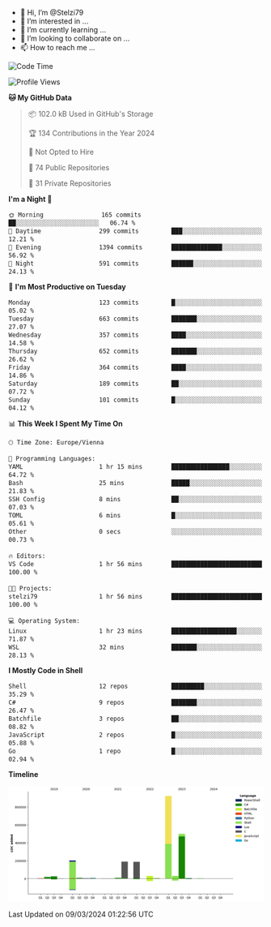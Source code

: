 - 👋 Hi, I’m @Stelzi79
- 👀 I’m interested in ...
- 🌱 I’m currently learning ...
- 💞️ I’m looking to collaborate on ...
- 📫 How to reach me ...

<!--START_SECTION:waka-->
![Code Time](http://img.shields.io/badge/Code%20Time-952%20hrs%2038%20mins-blue)

![Profile Views](http://img.shields.io/badge/Profile%20Views-0-blue)

**🐱 My GitHub Data** 

> 📦 102.0 kB Used in GitHub's Storage 
 > 
> 🏆 134 Contributions in the Year 2024
 > 
> 🚫 Not Opted to Hire
 > 
> 📜 74 Public Repositories 
 > 
> 🔑 31 Private Repositories 
 > 
**I'm a Night 🦉** 

```text
🌞 Morning                165 commits         ██░░░░░░░░░░░░░░░░░░░░░░░   06.74 % 
🌆 Daytime                299 commits         ███░░░░░░░░░░░░░░░░░░░░░░   12.21 % 
🌃 Evening                1394 commits        ██████████████░░░░░░░░░░░   56.92 % 
🌙 Night                  591 commits         ██████░░░░░░░░░░░░░░░░░░░   24.13 % 
```
📅 **I'm Most Productive on Tuesday** 

```text
Monday                   123 commits         █░░░░░░░░░░░░░░░░░░░░░░░░   05.02 % 
Tuesday                  663 commits         ███████░░░░░░░░░░░░░░░░░░   27.07 % 
Wednesday                357 commits         ████░░░░░░░░░░░░░░░░░░░░░   14.58 % 
Thursday                 652 commits         ███████░░░░░░░░░░░░░░░░░░   26.62 % 
Friday                   364 commits         ████░░░░░░░░░░░░░░░░░░░░░   14.86 % 
Saturday                 189 commits         ██░░░░░░░░░░░░░░░░░░░░░░░   07.72 % 
Sunday                   101 commits         █░░░░░░░░░░░░░░░░░░░░░░░░   04.12 % 
```


📊 **This Week I Spent My Time On** 

```text
🕑︎ Time Zone: Europe/Vienna

💬 Programming Languages: 
YAML                     1 hr 15 mins        ████████████████░░░░░░░░░   64.72 % 
Bash                     25 mins             █████░░░░░░░░░░░░░░░░░░░░   21.83 % 
SSH Config               8 mins              ██░░░░░░░░░░░░░░░░░░░░░░░   07.03 % 
TOML                     6 mins              █░░░░░░░░░░░░░░░░░░░░░░░░   05.61 % 
Other                    0 secs              ░░░░░░░░░░░░░░░░░░░░░░░░░   00.73 % 

🔥 Editors: 
VS Code                  1 hr 56 mins        █████████████████████████   100.00 % 

🐱‍💻 Projects: 
stelzi79                 1 hr 56 mins        █████████████████████████   100.00 % 

💻 Operating System: 
Linux                    1 hr 23 mins        ██████████████████░░░░░░░   71.87 % 
WSL                      32 mins             ███████░░░░░░░░░░░░░░░░░░   28.13 % 
```

**I Mostly Code in Shell** 

```text
Shell                    12 repos            █████████░░░░░░░░░░░░░░░░   35.29 % 
C#                       9 repos             ███████░░░░░░░░░░░░░░░░░░   26.47 % 
Batchfile                3 repos             ██░░░░░░░░░░░░░░░░░░░░░░░   08.82 % 
JavaScript               2 repos             █░░░░░░░░░░░░░░░░░░░░░░░░   05.88 % 
Go                       1 repo              █░░░░░░░░░░░░░░░░░░░░░░░░   02.94 % 
```



**Timeline**

![Lines of Code chart](https://raw.githubusercontent.com/Stelzi79/Stelzi79/main/assets/bar_graph.png)


 Last Updated on 09/03/2024 01:22:56 UTC
<!--END_SECTION:waka-->

<!---
Stelzi79/Stelzi79 is a ✨ special ✨ repository because its `README.md` (this file) appears on your GitHub profile.
You can click the Preview link to take a look at your changes.
--->
